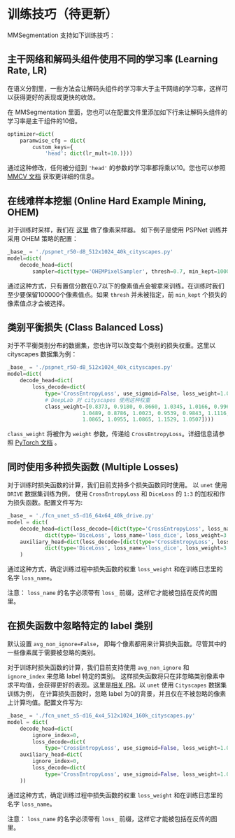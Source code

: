 # 训练技巧（待更新）

MMSegmentation 支持如下训练技巧：

## 主干网络和解码头组件使用不同的学习率 (Learning Rate, LR)

在语义分割里，一些方法会让解码头组件的学习率大于主干网络的学习率，这样可以获得更好的表现或更快的收敛。

在 MMSegmentation 里面，您也可以在配置文件里添加如下行来让解码头组件的学习率是主干组件的10倍。

```python
optimizer=dict(
    paramwise_cfg = dict(
        custom_keys={
            'head': dict(lr_mult=10.)}))
```

通过这种修改，任何被分组到 `'head'` 的参数的学习率都将乘以10。您也可以参照 [MMCV 文档](https://mmcv.readthedocs.io/en/latest/api.html#mmcv.runner.DefaultOptimizerConstructor)  获取更详细的信息。

## 在线难样本挖掘 (Online Hard Example Mining, OHEM)

对于训练时采样，我们在 [这里](https://github.com/open-mmlab/mmsegmentation/tree/master/mmseg/core/seg/sampler) 做了像素采样器。
如下例子是使用 PSPNet 训练并采用 OHEM 策略的配置：

```python
_base_ = './pspnet_r50-d8_512x1024_40k_cityscapes.py'
model=dict(
    decode_head=dict(
        sampler=dict(type='OHEMPixelSampler', thresh=0.7, min_kept=100000)) )
```

通过这种方式，只有置信分数在0.7以下的像素值点会被拿来训练。在训练时我们至少要保留100000个像素值点。如果 `thresh` 并未被指定，前 `min_kept`
个损失的像素值点才会被选择。

## 类别平衡损失 (Class Balanced Loss)

对于不平衡类别分布的数据集，您也许可以改变每个类别的损失权重。这里以 cityscapes 数据集为例：

```python
_base_ = './pspnet_r50-d8_512x1024_40k_cityscapes.py'
model=dict(
    decode_head=dict(
        loss_decode=dict(
            type='CrossEntropyLoss', use_sigmoid=False, loss_weight=1.0,
            # DeepLab 对 cityscapes 使用这种权重
            class_weight=[0.8373, 0.9180, 0.8660, 1.0345, 1.0166, 0.9969, 0.9754,
                        1.0489, 0.8786, 1.0023, 0.9539, 0.9843, 1.1116, 0.9037,
                        1.0865, 1.0955, 1.0865, 1.1529, 1.0507])))
```

`class_weight` 将被作为 `weight` 参数，传递给 `CrossEntropyLoss`。详细信息请参照 [PyTorch 文档](https://pytorch.org/docs/stable/nn.html?highlight=crossentropy#torch.nn.CrossEntropyLoss) 。

## 同时使用多种损失函数 (Multiple Losses)

对于训练时损失函数的计算，我们目前支持多个损失函数同时使用。 以 `unet` 使用 `DRIVE` 数据集训练为例，
使用 `CrossEntropyLoss` 和 `DiceLoss` 的 `1:3` 的加权和作为损失函数。配置文件写为:

```python
_base_ = './fcn_unet_s5-d16_64x64_40k_drive.py'
model = dict(
    decode_head=dict(loss_decode=[dict(type='CrossEntropyLoss', loss_name='loss_ce', loss_weight=1.0),
            dict(type='DiceLoss', loss_name='loss_dice', loss_weight=3.0)]),
    auxiliary_head=dict(loss_decode=[dict(type='CrossEntropyLoss', loss_name='loss_ce',loss_weight=1.0),
            dict(type='DiceLoss', loss_name='loss_dice', loss_weight=3.0)]),
    )
```

通过这种方式，确定训练过程中损失函数的权重 `loss_weight` 和在训练日志里的名字 `loss_name`。

注意： `loss_name` 的名字必须带有 `loss_` 前缀，这样它才能被包括在反传的图里。

## 在损失函数中忽略特定的 label 类别

默认设置 `avg_non_ignore=False`， 即每个像素都用来计算损失函数。尽管其中的一些像素属于需要被忽略的类别。

对于训练时损失函数的计算，我们目前支持使用 `avg_non_ignore` 和 `ignore_index` 来忽略 label 特定的类别。 这样损失函数将只在非忽略类别像素中求平均值，会获得更好的表现。这里是[相关 PR](https://github.com/open-mmlab/mmsegmentation/pull/1409)。以 `unet` 使用 `Cityscapes` 数据集训练为例，
在计算损失函数时，忽略 label 为0的背景，并且仅在不被忽略的像素上计算均值。配置文件写为:

```python
_base_ = './fcn_unet_s5-d16_4x4_512x1024_160k_cityscapes.py'
model = dict(
    decode_head=dict(
        ignore_index=0,
        loss_decode=dict(
            type='CrossEntropyLoss', use_sigmoid=False, loss_weight=1.0, avg_non_ignore=True),
    auxiliary_head=dict(
        ignore_index=0,
        loss_decode=dict(
            type='CrossEntropyLoss', use_sigmoid=False, loss_weight=1.0, avg_non_ignore=True)),
    ))
```

通过这种方式，确定训练过程中损失函数的权重 `loss_weight` 和在训练日志里的名字 `loss_name`。

注意： `loss_name` 的名字必须带有 `loss_` 前缀，这样它才能被包括在反传的图里。
